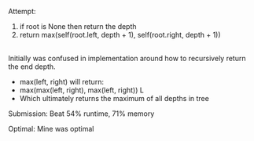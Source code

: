 Attempt:

1. if root is None then return the depth
2. return max(self(root.left, depth + 1), self(root.right, depth + 1))

 
<br>
Initially was confused in implementation around how to recursively return the end depth.


- max(left, right) will return:
- max(max(left, right), max(left, right)) L
- Which ultimately returns the maximum of all depths in tree

Submission:
Beat 54% runtime, 71% memory

Optimal:
Mine was optimal

